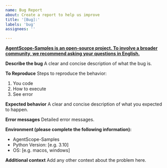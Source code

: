 ```yaml
---
name: Bug Report
about: Create a report to help us improve
title: '[Bug]:'
labels: 'bug'
assignees: ''

---
```


**<u>AgentScope-Samples is an open-source project. To involve a broader community, we recommend asking your questions in English.</u>**

**Describe the bug**
A clear and concise description of what the bug is.

**To Reproduce**
Steps to reproduce the behavior:

1. You code
2. How to execute
3. See error

**Expected behavior**
A clear and concise description of what you expected to happen.

**Error messages**
Detailed error messages.

**Environment (please complete the following information):**

- AgentScope-Samples
- Python Version: [e.g. 3.10]
- OS: [e.g. macos, windows]

**Additional context**
Add any other context about the problem here.
